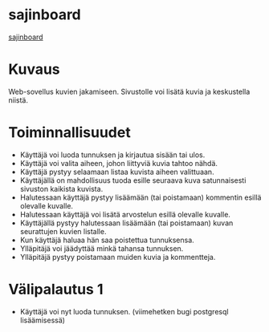 # sajinboard
[sajinboard](https://sajinboard.herokuapp.com/ "sajinboard")
# Kuvaus
Web-sovellus kuvien jakamiseen. Sivustolle voi lisätä kuvia ja keskustella niistä.

# Toiminnallisuudet

- Käyttäjä voi luoda tunnuksen ja kirjautua sisään tai ulos.
- Käyttäjä voi valita aiheen, johon liittyviä kuvia tahtoo nähdä.
- Käyttäjä pystyy selaamaan listaa kuvista aiheen valittuaan.
- Käyttäjällä on mahdollisuus tuoda esille seuraava kuva satunnaisesti sivuston kaikista kuvista.
- Halutessaan käyttäjä pystyy lisäämään (tai poistamaan) kommentin esillä olevalle kuvalle.
- Halutessaan käyttäjä voi lisätä arvostelun esillä olevalle kuvalle.
- Käyttäjällä pystyy halutessaan lisäämään (tai poistamaan) kuvan seurattujen kuvien listalle.
- Kun käyttäjä haluaa hän saa poistettua tunnuksensa.
- Ylläpitäjä voi jäädyttää minkä tahansa tunnuksen.
- Ylläpitäjä pystyy poistamaan muiden kuvia ja kommentteja.

# Välipalautus 1
- Käyttäjä voi nyt luoda tunnuksen. (viimehetken bugi postgresql lisäämisessä)
